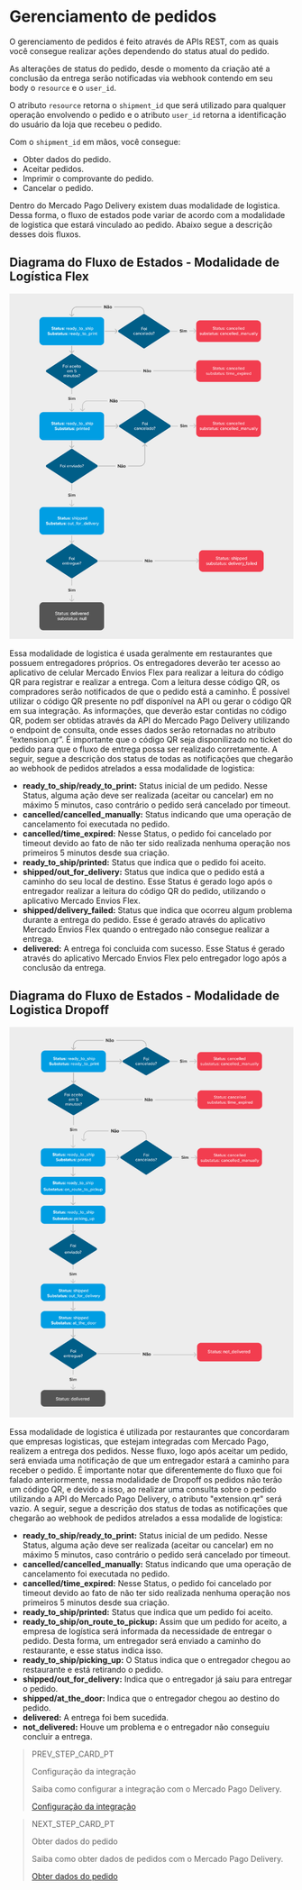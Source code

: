 # Gerenciamento de pedidos

O gerenciamento de pedidos é feito através de APIs REST, com as quais você consegue realizar ações dependendo do status atual do pedido.

As alterações de status do pedido, desde o momento da criação até a conclusão da entrega serão notificadas via webhook contendo em seu body o `resource` e o `user_id`. 

O atributo `resource` retorna o `shipment_id` que será utilizado para qualquer operação envolvendo o pedido e o atributo `user_id` retorna a identificação do usuário da loja que recebeu o pedido.

Com o `shipment_id` em mãos, você consegue:

* Obter dados do pedido.
* Aceitar pedidos.
* Imprimir o comprovante do pedido.
* Cancelar o pedido.

Dentro do Mercado Pago Delivery existem duas modalidade de logistica. Dessa forma, o fluxo de estados pode variar de acordo com a modalidade de logistica que estará vinculado ao pedido. Abaixo segue a descrição desses dois fluxos.

## Diagrama do Fluxo de Estados - Modalidade de Logística Flex

![flowchart](/images/mpdelivery/flowchart_delivery_pt.png)

Essa modalidade de logistica é usada geralmente em restaurantes que possuem entregadores próprios. Os entregadores deverão ter acesso ao aplicativo de celular Mercado Envios Flex para realizar a leitura do código QR para registrar e realizar a entrega. Com a leitura desse código QR, os compradores serão notificados de que o pedido está a caminho.  É possível utilizar o código QR presente no pdf disponível na API ou  gerar o código QR em sua integração. As informações, que deverão estar contidas no código QR, podem ser obtidas através da API do Mercado Pago Delivery utilizando o endpoint de consulta, onde esses dados serão retornadas no atributo “extension.qr”. É importante que o código QR seja disponilizado no ticket do pedido para que o fluxo de entrega possa ser realizado corretamente. A seguir, segue a descrição dos status de todas as notificações que chegarão ao webhook de pedidos atrelados a essa modalidade de logistica:

  * **ready_to_ship/ready_to_print:** Status inicial de um pedido. Nesse Status, alguma ação deve ser realizada (aceitar ou cancelar) em no máximo 5 minutos, caso contrário o pedido será cancelado por timeout.
  * **cancelled/cancelled_manually:** Status indicando que uma operação de cancelamento foi executada no pedido.
  * **cancelled/time_expired:** Nesse Status, o pedido foi cancelado por timeout devido ao fato de não ter sido realizada nenhuma operação nos primeiros 5 minutos desde sua criação.
  * **ready_to_ship/printed:** Status que indica que o pedido foi aceito.
  * **shipped/out_for_delivery:** Status que indica que o pedido está a caminho do seu local de destino. Esse Status é gerado logo após o entregador realizar a leitura do código QR do pedido, utilizando o aplicativo Mercado Envios Flex.
  * **shipped/delivery_failed:** Status que indica que ocorreu algum problema durante a entrega do pedido. Esse é gerado através do aplicativo Mercado Envios Flex quando o entregado não consegue realizar a entrega.
  * **delivered:** A entrega foi concluida com sucesso. Esse Status é gerado através do aplicativo Mercado Envios Flex pelo entregador logo após a conclusão da entrega.

## Diagrama do Fluxo de Estados - Modalidade de Logistica Dropoff

![flowchart](/images/mpdelivery/flowchart-1_delivery_pt.png)

Essa modalidade de logistica é utilizada por restaurantes que concordaram que empresas logisticas, que estejam integradas com Mercado Pago, realizem a entrega dos pedidos. Nesse fluxo, logo após aceitar um pedido, será enviada uma notificação de que um entregador estará a caminho para receber o pedido. É importante notar que diferentemente do fluxo que foi falado anteriormente, nessa modalidade de Dropoff os pedidos não terão um código QR, e devido a isso, ao realizar uma consulta sobre o pedido utilizando a API do Mercado Pago Delivery, o atributo "extension.qr" será vazio. A seguir, segue a descrição dos status de todas as notificações que chegarão ao webhook de pedidos atrelados a essa modalide de logistica:
  
  * **ready_to_ship/ready_to_print:** Status inicial de um pedido. Nesse Status, alguma ação deve ser realizada (aceitar ou cancelar) em no máximo 5 minutos, caso contrário o pedido será cancelado por timeout.
  * **cancelled/cancelled_manually:** Status indicando que uma operação de cancelamento foi executada no pedido.
  * **cancelled/time_expired:** Nesse Status, o pedido foi cancelado por timeout devido ao fato de não ter sido realizada nenhuma operação nos primeiros 5 minutos desde sua criação.
  * **ready_to_ship/printed:** Status que indica que um pedido foi aceito.
  * **ready_to_ship/on_route_to_pickup:** Assim que um pedido for aceito, a empresa de logística será informada da necessidade de entregar o pedido. Desta forma, um entregador será enviado a caminho do restaurante, e esse status indica isso.
  * **ready_to_ship/picking_up:** O Status indica que o entregador chegou ao restaurante e está retirando o pedido.
  * **shipped/out_for_delivery:** Indica que o entregador já saiu para entregar o pedido.
  * **shipped/at_the_door:** Indica que o entregador chegou ao destino do pedido.
  * **delivered:** A entrega foi bem sucedida.
  * **not_delivered:** Houve um problema e o entregador não conseguiu concluir a entrega.


> PREV_STEP_CARD_PT
>
> Configuração da integração
>
> Saiba como configurar a integração com o Mercado Pago Delivery.
>
> [Configuração da integração](/developers/pt/docs/mp-delivery/integration-configuration)

> NEXT_STEP_CARD_PT
>
> Obter dados do pedido
>
> Saiba como obter dados de pedidos com o Mercado Pago Delivery.
>
> [Obter dados do pedido](/developers/pt/docs/mp-delivery/order-management/get-order-data)
